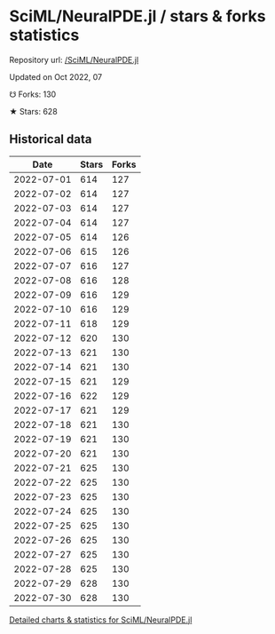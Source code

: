 # SciML/NeuralPDE.jl / stars & forks statistics

Repository url: [/SciML/NeuralPDE.jl](https://github.com/SciML/NeuralPDE.jl)

Updated on Oct 2022, 07

☋ Forks: 130

★ Stars: 628

## Historical data
| Date | Stars | Forks |
|------|-------|-------|
| 2022-07-01 | 614 | 127 | 
| 2022-07-02 | 614 | 127 | 
| 2022-07-03 | 614 | 127 | 
| 2022-07-04 | 614 | 127 | 
| 2022-07-05 | 614 | 126 | 
| 2022-07-06 | 615 | 126 | 
| 2022-07-07 | 616 | 127 | 
| 2022-07-08 | 616 | 128 | 
| 2022-07-09 | 616 | 129 | 
| 2022-07-10 | 616 | 129 | 
| 2022-07-11 | 618 | 129 | 
| 2022-07-12 | 620 | 130 | 
| 2022-07-13 | 621 | 130 | 
| 2022-07-14 | 621 | 130 | 
| 2022-07-15 | 621 | 129 | 
| 2022-07-16 | 622 | 129 | 
| 2022-07-17 | 621 | 129 | 
| 2022-07-18 | 621 | 130 | 
| 2022-07-19 | 621 | 130 | 
| 2022-07-20 | 621 | 130 | 
| 2022-07-21 | 625 | 130 | 
| 2022-07-22 | 625 | 130 | 
| 2022-07-23 | 625 | 130 | 
| 2022-07-24 | 625 | 130 | 
| 2022-07-25 | 625 | 130 | 
| 2022-07-26 | 625 | 130 | 
| 2022-07-27 | 625 | 130 | 
| 2022-07-28 | 625 | 130 | 
| 2022-07-29 | 628 | 130 | 
| 2022-07-30 | 628 | 130 | 


[Detailed charts & statistics for SciML/NeuralPDE.jl](https://reviewgithub.com/rep/SciML/NeuralPDE.jl)
